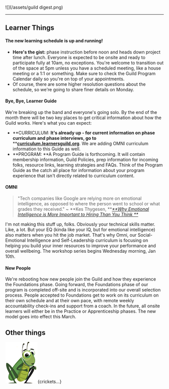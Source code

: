 ![](/assets/guild digest.png)

---

## Learner Things

#### The new learning schedule is up and running!

* **Here's the gist:** phase instruction before noon and heads down project time after lunch. Everyone is expected to be onsite and ready to participate fully at 10am, no exceptions. You're welcome to transition out of the space at 5pm unless you have a scheduled meeting, like a house meeting or a 1:1 or something. Make sure to check the Guild Program Calendar daily so you're on top of your appointments. 
* Of course, there are some higher resolution questions about the schedule, so we're going to share finer details on Monday.

#### Bye, Bye, Learner Guide

We're breaking up the band and everyone's going solo. By the end of the month there will be two key places to get critical information about how the Guild works. Here's what you can expect:

* **CURRICULUM: **It's already up - for current information on phase curriculum and phase interviews, go to** **[**curriculum.learnersguild.org**](https://curriculum.learnersguild.org/). We are adding OMNI curriculum information to this Guide as well. 
* **PROGRAM: **A Program Guide is forthcoming. It will contain membership information, Guild Policies, prep information for incoming folks, resource links, learning strategies and FAQs. Think of the Program Guide as the catch all place for information about your program experience that isn't directly related to curriculum content.  

#### OMNI

> "Tech companies like Google are relying more on emotional intelligence, as opposed to where the person went to school or what grades they received." ~ **Kes Thygesen, **[_**Why Emotional Intelligence is More Important to Hiring Than You Think **_](https://www.fastcompany.com/3029306/why-you-should-make-emotional-intelligence-the-cornerstone-of-your-hiring-strategy)

I'm not making this stuff up, folks. Obviously your technical skills matter. Like, a lot. But your EQ \(kinda like your IQ, but for emotional intelligence\) also matters when you hit the job market. That's why Omni, our Social-Emotional Intelligence and Self-Leadership curriculum is focusing on helping you build your inner resources to improve your performance and overall wellbeing. The workshop series begins Wednesday morning, Jan 10th.

#### New People

We're rebooting how new people join the Guild and how they experience the Foundations phase. Going forward, the Foundations phase of our program is completed off-site and is incorporated into our overall selection process. People accepted to Foundations get to work on its curriculum on their own schedule and at their own pace, with remote weekly accountability check-ins and support from a coach. In the future, all onsite learners will either be in the Practice or Apprenticeship phases. The new model goes into effect this March.



## Other things

![](/assets/cricket_nobackground.png){crickets...}



